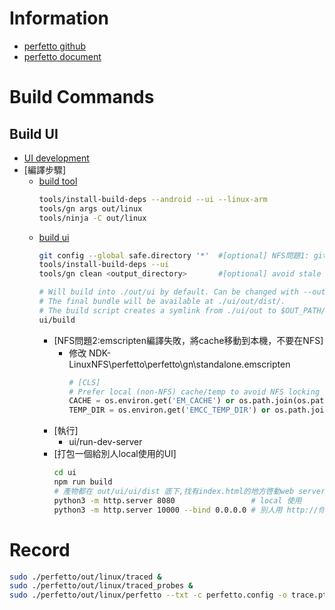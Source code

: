 # Information
  - [perfetto github](https://github.com/google/perfetto)
  - [perfetto document](https://perfetto.dev/docs/)

# Build Commands
## Build UI
  - [UI development](https://perfetto.dev/docs/contributing/ui-getting-started)
  - [編譯步驟]
    - [build tool]()
      ```sh
      tools/install-build-deps --android --ui --linux-arm
      tools/gn args out/linux
      tools/ninja -C out/linux
      ```
    - [build ui]()
      ```sh
      git config --global safe.directory '*'  #[optional] NFS問題1: git檢查nfs磁碟權限跟owner不一樣
      tools/install-build-deps --ui
      tools/gn clean <output_directory>       #[optional] avoid stale binary files.

      # Will build into ./out/ui by default. Can be changed with --out path/
      # The final bundle will be available at ./ui/out/dist/.
      # The build script creates a symlink from ./ui/out to $OUT_PATH/ui/.
      ui/build
      ```
      - [NFS問題2:emscripten編譯失敗，將cache移動到本機，不要在NFS]
        - 修改 NDK-LinuxNFS\perfetto\perfetto\gn\standalone\.emscripten
          ```python
          # [CLS]
          # Prefer local (non-NFS) cache/temp to avoid NFS locking issues.
          CACHE = os.environ.get('EM_CACHE') or os.path.join(os.path.expanduser('~'), '.cache', 'emscripten')
          TEMP_DIR = os.environ.get('EMCC_TEMP_DIR') or os.path.join(os.path.expanduser('~'), '.cache', 'emscripten_tmp')
          ```
      - [執行]
        - ui/run-dev-server
      - [打包一個給別人local使用的UI]
        ```sh
        cd ui
        npm run build
        # 產物都在 out/ui/ui/dist 底下,找有index.html的地方啓動web server
        python3 -m http.server 8080                 # local 使用
        python3 -m http.server 10000 --bind 0.0.0.0 # 別人用 http://你的本機IP:10000 存取

        ```


# Record
  ```sh
  sudo ./perfetto/out/linux/traced &
  sudo ./perfetto/out/linux/traced_probes &
  sudo ./perfetto/out/linux/perfetto --txt -c perfetto.config -o trace.ptrace
  ```


